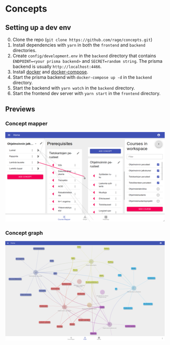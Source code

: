 # Concepts

## Setting up a dev env
0. Clone the repo (`git clone https://github.com/rage/concepts.git`)
1. Install dependencies with `yarn` in both the `frontend` and `backend` directories.
2. Create `config/development.env` in the `backend` directory that contains
   `ENDPOINT=<your prisma backend>` and `SECRET=random string`. The prisma
   backend is usually `http://localhost:4466`.
3. Install [docker](https://docs.docker.com/install/) and [docker-compose](https://docs.docker.com/compose/install/).
4. Start the prisma backend with `docker-compose up -d` in the `backend` directory.
5. Start the backend with `yarn watch` in the `backend` directory.
6. Start the frontend dev server with `yarn start` in the `frontend` directory.

## Previews

### Concept mapper
![preview-mapper.png](preview-mapper.png)

### Concept graph
![preview-graph.png](preview-graph-hq.png)
